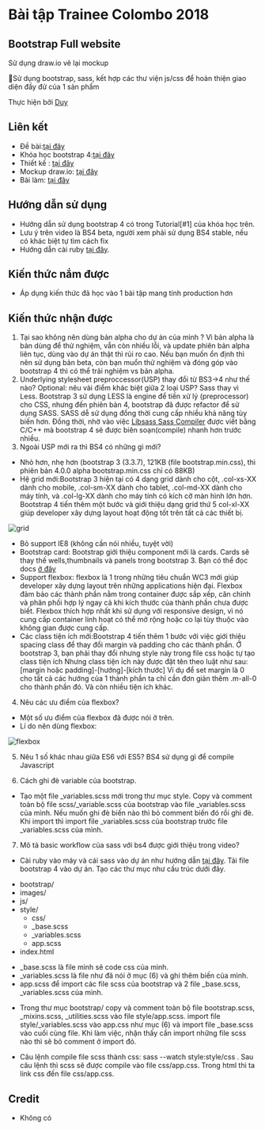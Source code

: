 # Bài tập Trainee Colombo 2018

## Bootstrap Full website

Sử dụng draw.io vẽ lại mockup

Sử dụng bootstrap, sass, kết hợp các thư viện js/css để hoàn thiện giao diện đầy đử của 1 sản phẩm

Thực hiện bởi [Duy](https://github.com/DoVanDuyHedspi)

## Liên kết

- Đề bài:[tại đây](https://docs.google.com/spreadsheets/d/1AcPRWhkGZsbpEEnysr7i6qq9YZHvAOyGe_X_DFYu2TE/edit?ts=5a7807d7#gid=1068631537)
- Khóa học bootstrap 4:[tại đây](https://www.youtube.com/playlist?list=PLUoqTnNH-2XyNhhLuYrrmrmV46jVw6RHF)
- Thiết kế : [tại đây](https://drive.google.com/file/d/1zcNSNAoxY9Y_rBG42-EEukNDPfcBIbmV/view?usp=sharing)
- Mockup draw.io: [tại đây](https://drive.google.com/file/d/10tPtvGLhUpZY_AReNyOGciz2uzJoGr_6/view?usp=sharing)
- Bài làm: [tại đây](https://dovanduyhedspi.github.io/BootstrapFull_DVDUY/)

## Hướng dẫn sử dụng 

- Hướng dẫn sử dụng bootstrap 4 có trong Tutorial[#1] của khóa học trên.
- Lưu ý trên video là BS4 beta, người xem phải sử dụng BS4 stable, nếu có khác biệt tự tìm cách fix
- Hướng dẫn cài ruby [tại đây](https://sass-lang.com/install).
## Kiến thức nắm được

- Áp dụng kiến thức đã học vào 1 bài tập mang tính production hơn


## Kiến thức nhận được

1. Tại sao không nên dùng bản alpha cho dự án của mình ?
	Vì bản alpha là bản dùng để thử nghiệm, vẫn còn nhiều lỗi, và update phiên bản alpha liên tục, dùng vào dự án thật thì rủi ro cao.
	Nếu bạn muốn ổn định thì nên sử dụng bản beta, còn bạn muổn thử nghiệm và đóng góp vào bootstrap 4 thì có thể trải nghiệm vs bản alpha.
2. Underlying stylesheet preproccessor(USP) thay đổi từ BS3->4 như thế nào? Optional: nêu vài điểm khác biệt giữa 2 loại USP?
	Sass thay vì Less. Bootstrap 3 sử dụng LESS là engine để tiền xử lý (preprocessor) cho CSS, nhưng đến phiên bản 4, bootstrap đã được refactor để sử dụng SASS. SASS dễ sử dụng đồng thời cung cấp nhiều khả năng tùy biến hơn. Đồng thời, nhờ vào việc [Libsass Sass Compiler](https://github.com/sass/libsass) được viết bằng C/C++ mà bootstrap 4 sẽ được biên soạn(compile) nhanh hơn trước nhiều.
3.  Ngoài USP mới ra thì BS4 có những gì mới? 
- Nhỏ hơn, nhẹ hơn (bootstrap 3 (3.3.7), 121KB (file bootstrap.min.css), thì phiên bản 4.0.0 alpha bootstrap.min.css chỉ có 88KB)
- Hệ grid mới:Bootstrap 3 hiện tại có 4 dạng grid dành cho cột, .col-xs-XX dành cho mobile, .col-sm-XX dành cho tablet, .col-md-XX dành cho máy tính, và .col-lg-XX dành cho máy tính có kích cỡ màn hình lớn hơn. Bootstrap 4 tiến thêm một bước và giới thiệu dạng grid thứ 5 col-xl-XX giúp developer xây dựng layout hoạt động tốt trên tất cả các thiết bị.

![grid](https://i2.wp.com/agecode.co.jp/wp-content/uploads/2016/10/Grid-System-e1444291529140.png?resize=500%2C328)
- Bỏ support IE8 (không cần nói nhiều, tuyệt vời)
- Bootstrap card: Bootstrap giới thiệu component mới là cards. Cards sẽ thay thế wells,thumbnails và panels trong bootstrap 3. Bạn có thể đọc docs [ở đây](http://v4-alpha.getbootstrap.com/components/card/)
- Support flexbox:  flexbox là 1 trong những tiêu chuẩn WC3 mới giúp developer xây dựng layout trên những applications hiện đại. Flexbox đảm bảo các thành phần nằm trong container được sắp xếp, căn chỉnh và phân phối hợp lý ngay cả khi kích thước của thành phần chưa được biết. Flexbox thích hợp nhất khi sử dụng với responsive design, vì nó cung cấp container linh hoạt có thể mở rộng hoặc co lại tùy thuộc vào không gian được cung cấp.
-  Các class tiện ích mới:Bootstrap 4 tiến thêm 1 bước với việc giới thiệu spacing class để thay đổi margin và padding cho các thành phần. Ở bootstrap 3, bạn phải thay đổi nhưng style này trong file css hoặc tự tạo class tiện ích
Nhưng class tiện ích này được đặt tên theo luật như sau:
[margin hoặc padding]-[hướng]-[kích thước]
Ví dụ để set margin là 0 cho tất cả các hướng của 1 thành phần ta chỉ cần đơn giản thêm .m-all-0 cho thành phần đó. Và còn nhiều tiện ích khác.
4. Nêu các ưu điểm của flexbox?
- Một số ưu điểm của flexbox đã được nói ở trên.
- Lí do nên dùng flexbox:

![flexbox](https://blog.haposoft.com/content/images/2017/08/Capture.JPG)

5. Nêu 1 số khác nhau giữa ES6 với ES5? BS4 sử dụng gì để compile Javascript

6. Cách ghi đè variable của bootstrap.

- Tạo một file _variables.scss mới trong thư mục style. Copy và comment toàn bộ file scss/_variable.scss của bootstrap vào file _variables.scss của mình. Nếu muốn ghi đè biến nào thì bỏ comment biến đó rồi ghi đè. Khi import thì import file _variables.scss của bootstrap trước file _variables.scss của mình.

7. Mô tả  basic workflow của sass với bs4 được giới thiệu trong video?
* Cài ruby vào máy và cái sass vào dự án như hướng dẫn [tại đây](https://sass-lang.com/install). Tải file bootstrap 4 vào dự án. Tạo các thư mục như cấu trúc dưới đây.
- bootstrap/
- images/
- js/
- style/
	- css/
	- _base.scss
	- _variables.scss
	- app.scss
- index.html

+ _base.scss là file mình sẽ code css của mình.
+ _variables.scss là file như đã nói ở mục (6) và ghi thêm biến của mình.
+ app.scss để import các file scss của bootstrap và 2 file _base.scss, _variables.scss của mình.
* Trong thư mục bootstrap/ copy và comment toàn bộ file bootstrap.scss, _mixins.scss, _utilities.scss vào file style/app.scss. import file style/_variables.scss vào app.css như mục (6) và import file _base.scss vào cuối cùng file. Khi làm việc, nhận thấy cần import những file scss nào thì sẽ bỏ comment ở import đó.

* Câu lệnh compile file scss thành css: sass --watch style:style/css . Sau câu lệnh thì scss sẽ được compile vào file css/app.css. Trong html thì ta link css đến file css/app.css.



## Credit

- Không có
